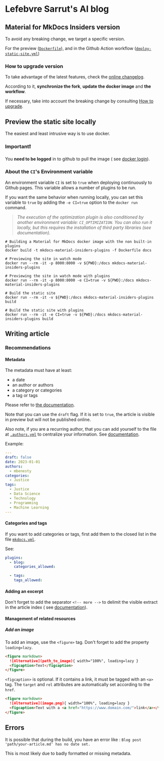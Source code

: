 # Lefebvre Sarrut's AI blog

## Material for MkDocs Insiders version

To avoid any breaking change, we target a specific version.

For the preview ([`Dockerfile`](Dockerfile)),
and in the Github Action workflow ([`deploy-static-site.yml`](.github/workflows/deploy-static-site.yml))

### How to upgrade version

To take advantage of the latest features, check
the [online changelog](https://squidfunk.github.io/mkdocs-material/insiders/changelog/).

According to it, **synchronize the fork**, **update the docker image** and **the workflow**.

If necessary, take into account the breaking change by
consulting [How to upgrade](https://squidfunk.github.io/mkdocs-material/upgrade/).

## Preview the static site locally

The easiest and least intrusive way is to use docker.

### Important❗

You **need to be logged** in to github to pull the image (
see [docker login](https://docs.docker.com/engine/reference/commandline/login/)).

### About the **`CI`'s Environment variable**

An environment variable `CI` is set to `true` when deploying continuously to Github pages. This variable allows a number
of plugins to be run.

If you want the same behavior when running locally, you can set this variable to `true` by adding the `-e CI=true`
option to the `docker run` command.

> _The execution of the optimization plugin is also conditioned by another environment variable: `CI_OPTIMIZATION`. You
can also run it locally, but this requires the installation of third party libraries (see documentation)._

```shell
# Building a Material for MkDocs docker image with the non built-in plugins
docker build -t mkdocs-material-insiders-plugins -f Dockerfile docs
```

```shell
# Previewing the site in watch mode
docker run --rm -it -p 8000:8000 -v ${PWD}:/docs mkdocs-material-insiders-plugins

# Previewing the site in watch mode with plugins
docker run --rm -it -p 8000:8000 -e CI=true -v ${PWD}:/docs mkdocs-material-insiders-plugins
```

```shell
# Build the static site
docker run --rm -it -v ${PWD}:/docs mkdocs-material-insiders-plugins build

# Build the static site with plugins
docker run --rm -it -e CI=true -v ${PWD}:/docs mkdocs-material-insiders-plugins build
```

## Writing article

### Recommendations

#### Metadata

The metadata must have at least:

- a date
- an author or authors
- a category or categories
- a tag or tags

Please refer to [the documentation](https://squidfunk.github.io/mkdocs-material/setup/setting-up-a-blog/#usage).

Note that you can use the `draft` flag. If it is set to `true`, the article is visible in preview but will not be
published online.

Also note, if you are a recurring author, that you can add yourself to the file at [`.authors.yml`](docs/.authors.yml)
to centralize your information.
See [documentation](https://squidfunk.github.io/mkdocs-material/setup/setting-up-a-blog/#adding-authors).

Example:

```yaml
---
draft: false
date: 2023-01-01
authors:
  - mbenesty
categories:
  - Justice
tags:
  - Justice
  - Data Science
  - Technology
  - Programming
  - Machine Learning
---
```

#### Categories and tags

If you want to add categories or tags, first add them to the closed list in the file [`mkdocs.yml`](mkdocs.yml).

See:

```yaml
plugins:
  - blog:
    categories_allowed:

  - tags:
    tags_allowed:
```

#### Adding an excerpt

Don't forget to add the separator `<!-- more -->` to delimit the visible extract in the article index (
see [documentation](https://squidfunk.github.io/mkdocs-material/setup/setting-up-a-blog/#adding-an-excerpt)).

#### Management of related resources

##### Add an image

To add an image, use the `<figure>` tag.
Don't forget to add the property `loading=lazy`.

```markdown
<figure markdown>
  ![Alternative](path_to_image){ width="100%", loading=lazy }
  <figcaption>Text</figcaption>
</figure>
```

`<figcaption>` is optional. If it contains a link, it must be tagged with an `<a>` tag.
The `target` and `rel` attributes are automatically set according to the `href`.

```markdown
<figure markdown>
  ![Alternative](image.png){ width="100%", loading=lazy }
  <figcaption>Text with a <a href="https://www.domain.com/">link</a></figcaption>
</figure>
```

## Errors

It is possible that during the build, you have an error like :
`Blog post 'path/your-article.md' has no date set.`

This is most likely due to badly formatted or missing metadata.  

